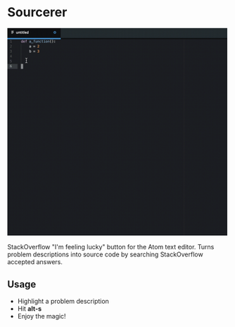 # Sourcerer

<img src="/screenshots/sourcerer.gif" alt="SourceFetch" width="500"/>

StackOverflow "I'm feeling lucky" button for the Atom text editor. Turns problem
descriptions into source code by searching StackOverflow accepted answers.

## Usage

* Highlight a problem description
* Hit __alt-s__
* Enjoy the magic!
